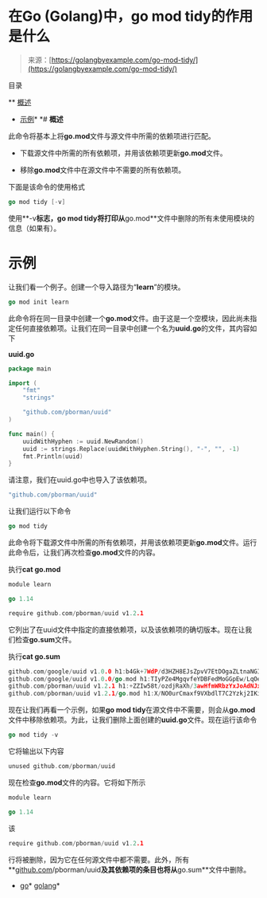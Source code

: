 <!--yml

类别：未分类

日期：2024-10-13 06:29:36

-->

# 在Go (Golang)中，go mod tidy的作用是什么

> 来源：[https://golangbyexample.com/go-mod-tidy/](https://golangbyexample.com/go-mod-tidy/)

目录

**   [概述](#Overview "Overview")

+   [示例](#Example "Example")*  *# **概述**

此命令将基本上将**go.mod**文件与源文件中所需的依赖项进行匹配。

+   下载源文件中所需的所有依赖项，并用该依赖项更新**go.mod**文件。

+   移除**go.mod**文件中在源文件中不需要的所有依赖项。

下面是该命令的使用格式

```go
go mod tidy [-v]
```

使用**-v**标志，go mod tidy将打印从**go.mod**文件中删除的所有未使用模块的信息（如果有）。

# **示例**

让我们看一个例子。创建一个导入路径为“**learn**”的模块。

```go
go mod init learn
```

此命令将在同一目录中创建一个**go.mod**文件。由于这是一个空模块，因此尚未指定任何直接依赖项。让我们在同一目录中创建一个名为**uuid.go**的文件，其内容如下

**uuid.go**

```go
package main

import (
	"fmt"
	"strings"

	"github.com/pborman/uuid"
)

func main() {
	uuidWithHyphen := uuid.NewRandom()
	uuid := strings.Replace(uuidWithHyphen.String(), "-", "", -1)
	fmt.Println(uuid)
}
```

请注意，我们在uuid.go中也导入了该依赖项。

```go
"github.com/pborman/uuid"
```

让我们运行以下命令

```go
go mod tidy
```

此命令将下载源文件中所需的所有依赖项，并用该依赖项更新**go.mod**文件。运行此命令后，让我们再次检查**go.mod**文件的内容。

执行**cat go.mod**

```go
module learn

go 1.14

require github.com/pborman/uuid v1.2.1
```

它列出了在uuid文件中指定的直接依赖项，以及该依赖项的确切版本。现在让我们检查**go.sum**文件。

执行**cat go.sum**

```go
github.com/google/uuid v1.0.0 h1:b4Gk+7WdP/d3HZH8EJsZpvV7EtDOgaZLtnaNGIu1adA=
github.com/google/uuid v1.0.0/go.mod h1:TIyPZe4MgqvfeYDBFedMoGGpEw/LqOeaOT+nhxU+yHo=
github.com/pborman/uuid v1.2.1 h1:+ZZIw58t/ozdjRaXh/3awHfmWRbzYxJoAdNJxe/3pvw=
github.com/pborman/uuid v1.2.1/go.mod h1:X/NO0urCmaxf9VXbdlT7C2Yzkj2IKimNn4k+gtPdI/k=
```

现在让我们再看一个示例，如果**go mod tidy**在源文件中不需要，则会从**go.mod**文件中移除依赖项。为此，让我们删除上面创建的**uuid.go**文件。现在运行该命令

```go
go mod tidy -v
```

它将输出以下内容

```go
unused github.com/pborman/uuid
```

现在检查**go.mod**文件的内容。它将如下所示

```go
module learn

go 1.14
```

该

```go
require github.com/pborman/uuid v1.2.1
```

行将被删除，因为它在任何源文件中都不需要。此外，所有**[github.com](http://github.com)/pborman/uuid**及其依赖项的条目也将从**go.sum**文件中删除。

+   [go](https://golangbyexample.com/tag/go/)*   [golang](https://golangbyexample.com/tag/golang/)*
